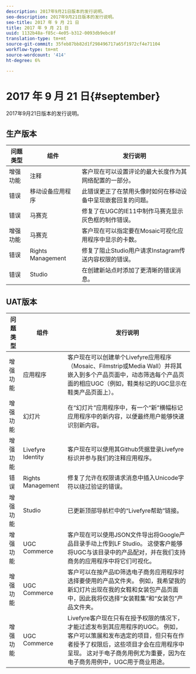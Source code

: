 ```yaml
---
description: 2017年9月21日版本的发行说明。
seo-description: 2017年9月21日版本的发行说明。
seo-title: 2017 年 9 月 21 日
title: 2017 年 9 月 21 日
uuid: 1132b48a-f85c-4e05-b312-0093db9ebc8f
translation-type: tm+mt
source-git-commit: 35feb87bb82d1f298496717a65f1972cf4e71104
workflow-type: tm+mt
source-wordcount: '414'
ht-degree: 6%

---
```



# 2017 年 9 月 21 日{#september}

2017年9月21日版本的发行说明。

## 生产版本

| **问题类型** | **组件** | **发行说明** |
|---|---|---|
| 增强功能 | 注释 | 客户现在可以设置评论的最大长度作为其网络配置的一部分。 |
| 错误 | 移动设备应用程序 | 此错误更正了在禁用头像时如何在移动设备中呈现嵌套回复的问题。 |
| 错误 | 马赛克 | 修复了在UGC的IE11中制作马赛克显示灰色框的制作错误。 |
| 增强功能 | 马赛克 | 客户现在可以指定要在Mosaic可视化应用程序中显示的卡数。 |
| 错误 | Rights Management | 修复了阻止Studio用户请求Instagram传送内容权限的错误。 |
| 错误 | Studio | 在创建新站点时添加了更清晰的错误消息。 |

## UAT版本

| **问题类型** | **组件** | **发行说明** |
|---|---|---|
| 增强功能 | 应用程序 | 客户现在可以创建单个Livefyre应用程序（Mosaic、Filmstrip或Media Wall）并将其嵌入到多个产品页面中，动态筛选每个产品页面的相应UGC（例如，鞋类标记的UGC显示在鞋类产品页面上）。 |
| 增强功能 | 幻灯片 | 在“幻灯片”应用程序中，有一个“新”横幅标记应用程序中的新内容，以便最终用户能够快速识别新内容。 |
| 增强功能 | Livefyre Identity | 客户现在可以使用其Github凭据登录Livefyre标识并参与我们的注释应用程序。 |
| 错误 | Rights Management | 修复了允许在权限请求消息中插入Unicode字符以绕过验证的错误。 |
| 增强功能 | Studio | 已更新顶部导航栏中的“Livefyre帮助”链接。 |
| 增强功能 | UGC Commerce | 客户现在可以使用JSON文件导出将Google产品目录手动上传到LF Studio。 这使客户能够将UGC与该目录中的产品配对，并在我们支持商务的应用程序中将它们可视化。 |
| 增强功能 | UGC Commerce | 客户可以在按产品ID筛选电子商务应用程序时选择要使用的产品文件夹。 例如，我希望我的新幻灯片出现在我的女鞋和女装包产品页面中，因此我将仅选择“女装鞋集”和“女装包”产品文件夹。 |
| 增强功能 | UGC Commerce | Livefyre客户现在只有在授予权限的情况下，才能过滤发布到其应用程序的UGC。 例如，客户可以策展和发布选定的项目，但只有在作者授予了权限后，这些项目才会在应用程序中呈现。 这对于电子商务用例尤为重要，因为在电子商务用例中，UGC用于商业用途。 |

